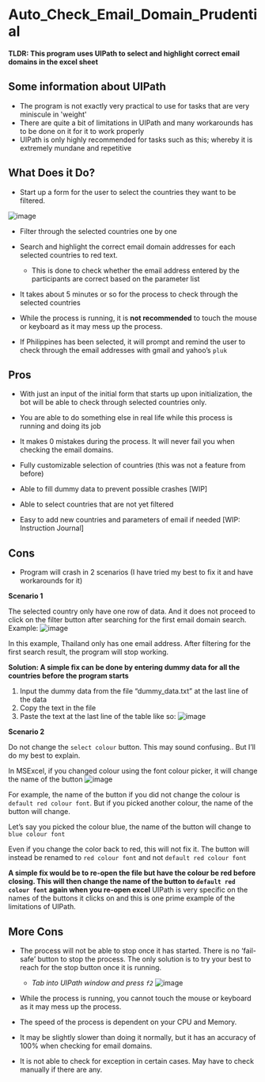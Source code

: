# Auto_Check_Email_Domain_Prudential
__TLDR: This program uses UIPath to select and highlight correct email domains in the excel sheet__

## Some information about UIPath
- The program is not exactly very practical to use for tasks that are very miniscule in 'weight' 
- There are quite a bit of limitations in UIPath and many workarounds has to be done on it for it to work properly
- UIPath is only highly recommended for tasks such as this; whereby it is extremely mundane and repetitive

## What Does it Do?
- Start up a form for the user to select the countries they want to be filtered. 

![image](https://user-images.githubusercontent.com/73578449/116346981-e84fe480-a81d-11eb-8e0d-d39432627462.png)

- Filter through the selected countries one by one

- Search and highlight the correct email domain addresses for each selected countries to red text.
  - This is done to check whether the email address entered by the participants are correct based on the parameter list

- It takes about 5 minutes or so for the process to check through the selected countries

- While the process is running, it is __not recommended__ to touch the mouse or keyboard as it may mess up the process.

- If Philippines has been selected, it will prompt and remind the user to check through the email addresses with gmail and yahoo’s `pluk`

## Pros
- With just an input of the initial form that starts up upon initialization, the bot will be able to check through selected countries only.

- You are able to do something else in real life while this process is running and doing its job

- It makes 0 mistakes during the process. It will never fail you when checking the email domains.

- Fully customizable selection of countries (this was not a feature from before)

- Able to fill dummy data to prevent possible crashes [WIP]

- Able to select countries that are not yet filtered

- Easy to add new countries and parameters of email if needed [WIP: Instruction Journal]

## Cons
- Program will crash in 2 scenarios (I have tried my best to fix it and have workarounds for it)


__Scenario 1__


The selected country only have one row of data. And it does not proceed to click on the filter button after searching for the first email domain search.
Example: 
![image](https://user-images.githubusercontent.com/73578449/116346260-79be5700-a81c-11eb-8b8e-9ce809a84fd3.png)

In this example, Thailand only has one email address. After filtering for the first search result, the program will stop working.


__Solution: A simple fix can be done by entering dummy data for all the countries before the program starts__
1. Input the dummy data from the file “dummy_data.txt” at the last line of the data
2. Copy the text in the file 
3. Paste the text at the last line of the table like so:
![image](https://user-images.githubusercontent.com/73578449/116346367-af634000-a81c-11eb-8fc5-078c980881b5.png)


__Scenario 2__


Do not change the `select colour` button. This may sound confusing.. But I’ll do my best to explain.


In MSExcel, if you changed colour using the font colour picker, it will change the name of the button
![image](https://user-images.githubusercontent.com/73578449/116346431-d588e000-a81c-11eb-91ee-e6aa1a472652.png)

For example, the name of the button if you did not change the colour is `default red colour font`. But if you picked another colour, the name of the button will change. 

Let’s say you picked the colour blue, the name of the button will change to `blue colour font`

Even if you change the color back to red, this will not fix it. The button will instead be renamed to `red colour font` and not `default red colour font`

__A simple fix would be to re-open the file but have the colour be red before closing. This will then change the name of the button to `default red colour font` again when you re-open excel__
UIPath is very specific on the names of the buttons it clicks on and this is one prime example of the limitations of UIPath.

## More Cons
- The process will not be able to stop once it has started. There is no ‘fail-safe’ button to stop the process. The only solution is to try your best to reach for the stop button once it is running. 
  - _Tab into UIPath window and press `f2`_
 ![image](https://user-images.githubusercontent.com/73578449/116347332-95c2f800-a81e-11eb-9609-faec71737c62.png)


- While the process is running, you cannot touch the mouse or keyboard as it may mess up the process.
- The speed of the process is dependent on your CPU and Memory. 
- It may be slightly slower than doing it normally, but it has an accuracy of 100% when checking for email domains.
- It is not able to check for exception in certain cases. May have to check manually if there are any. 
